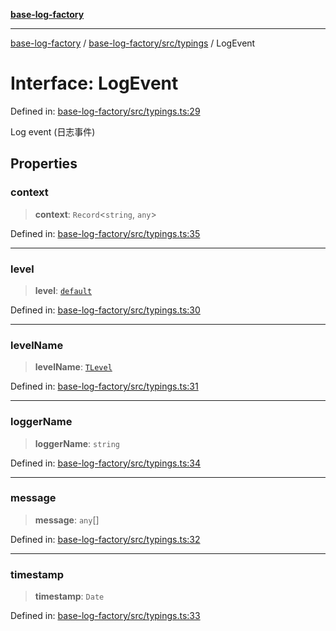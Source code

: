 [**base-log-factory**](../../../../index.md)

***

[base-log-factory](../../../../index.md) / [base-log-factory/src/typings](../index.md) / LogEvent

# Interface: LogEvent

Defined in: [base-log-factory/src/typings.ts:29](https://github.com/fengxinming/log-base/blob/2c3efcb178d7ddc2410225a9c002fea10b6d1b2d/packages/base-log-factory/src/typings.ts#L29)

Log event (日志事件)

## Properties

### context

> **context**: `Record`\<`string`, `any`\>

Defined in: [base-log-factory/src/typings.ts:35](https://github.com/fengxinming/log-base/blob/2c3efcb178d7ddc2410225a9c002fea10b6d1b2d/packages/base-log-factory/src/typings.ts#L35)

***

### level

> **level**: [`default`](../../LogLevel/enumerations/default.md)

Defined in: [base-log-factory/src/typings.ts:30](https://github.com/fengxinming/log-base/blob/2c3efcb178d7ddc2410225a9c002fea10b6d1b2d/packages/base-log-factory/src/typings.ts#L30)

***

### levelName

> **levelName**: [`TLevel`](../type-aliases/TLevel.md)

Defined in: [base-log-factory/src/typings.ts:31](https://github.com/fengxinming/log-base/blob/2c3efcb178d7ddc2410225a9c002fea10b6d1b2d/packages/base-log-factory/src/typings.ts#L31)

***

### loggerName

> **loggerName**: `string`

Defined in: [base-log-factory/src/typings.ts:34](https://github.com/fengxinming/log-base/blob/2c3efcb178d7ddc2410225a9c002fea10b6d1b2d/packages/base-log-factory/src/typings.ts#L34)

***

### message

> **message**: `any`[]

Defined in: [base-log-factory/src/typings.ts:32](https://github.com/fengxinming/log-base/blob/2c3efcb178d7ddc2410225a9c002fea10b6d1b2d/packages/base-log-factory/src/typings.ts#L32)

***

### timestamp

> **timestamp**: `Date`

Defined in: [base-log-factory/src/typings.ts:33](https://github.com/fengxinming/log-base/blob/2c3efcb178d7ddc2410225a9c002fea10b6d1b2d/packages/base-log-factory/src/typings.ts#L33)
